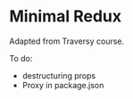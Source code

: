 # Minimal Redux

Adapted from Traversy course.

To do:

* destructuring props
* Proxy in package.json